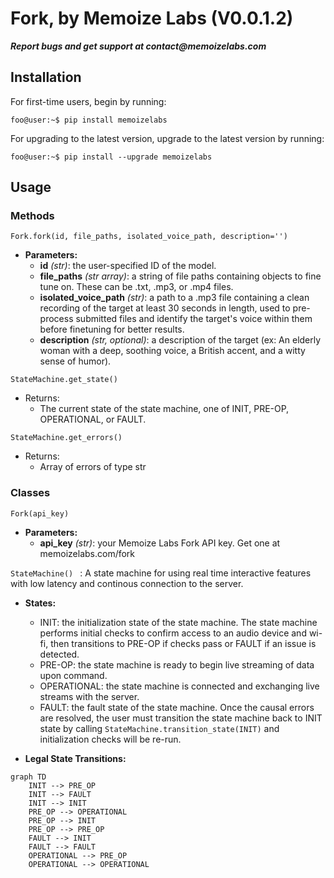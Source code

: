 # Fork, by Memoize Labs (V0.0.1.2)

**_Report bugs and get support at contact@memoizelabs.com_**

## Installation
For first-time users, begin by running:
```console 
foo@user:~$ pip install memoizelabs
``` 
For upgrading to the latest version, upgrade to the latest version by running:
```console 
foo@user:~$ pip install --upgrade memoizelabs
```

## Usage

### Methods

```Fork.fork(id, file_paths, isolated_voice_path, description='')```
* **Parameters:**
  * **id** _(str)_: the user-specified ID of the model. 
  * **file_paths** _(str array)_: a string of file paths containing objects to fine tune on. These can be .txt, .mp3, or .mp4 files. 
  * **isolated_voice_path** _(str)_: a path to a .mp3 file containing a clean recording of the target at least 30 seconds in length, used to pre-process submitted files and identify the target's voice within them before finetuning for better results. 
  * **description** _(str, optional)_: a description of the target (ex: An elderly woman with a deep, soothing voice, a British accent, and a witty sense of humor).

```StateMachine.get_state()```
* Returns:
  * The current state of the state machine, one of INIT, PRE-OP, OPERATIONAL, or FAULT.

```StateMachine.get_errors()```
* Returns:
  * Array of errors of type str


### Classes

```Fork(api_key)``` 
* **Parameters:**
  * **api_key** _(str)_: your Memoize Labs Fork API key. Get one at memoizelabs.com/fork

```StateMachine() ``` : A state machine for using real time interactive features with low latency and continous connection to the server.
* **States:**
  * INIT: the initialization state of the state machine. The state machine performs initial checks to confirm access to an audio device and wi-fi, then transitions to PRE-OP if checks pass or FAULT if an issue is detected.
  * PRE-OP: the state machine is ready to begin live streaming of data upon command. 
  * OPERATIONAL: the state machine is connected and exchanging live streams with the server. 
  * FAULT: the fault state of the state machine. Once the causal errors are resolved, the user must transition the state machine back to INIT state by calling ```StateMachine.transition_state(INIT)``` and initialization checks will be re-run.
 
* **Legal State Transitions:**
```mermaid
graph TD
    INIT --> PRE_OP
    INIT --> FAULT
    INIT --> INIT
    PRE_OP --> OPERATIONAL
    PRE_OP --> INIT
    PRE_OP --> PRE_OP
    FAULT --> INIT
    FAULT --> FAULT
    OPERATIONAL --> PRE_OP
    OPERATIONAL --> OPERATIONAL
```
